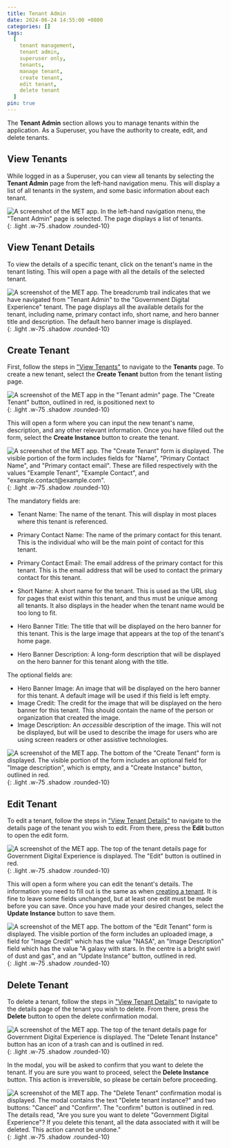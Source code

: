 ```yaml
---
title: Tenant Admin
date: 2024-06-24 14:55:00 +0800
categories: []
tags:
  [
    tenant management,
    tenant admin,
    superuser only,
    tenants,
    manage tenant,
    create tenant,
    edit tenant,
    delete tenant
  ]
pin: true
---
```


The **Tenant Admin** section allows you to manage tenants within the application. As a Superuser, you have the authority to create, edit, and delete tenants.

## View Tenants

While logged in as a Superuser, you can view all tenants by selecting the **Tenant Admin** page from the left-hand navigation menu. This will display a list of all tenants in the system, and some basic information about each tenant.

![A screenshot of the MET app. In the left-hand navigation menu, the "Tenant Admin" page is selected. The page displays a list of tenants.](/assets/UserGuideImages/Images/tenant-admin/tenant-admin-view-tenants.png){: .light .w-75 .shadow .rounded-10}

## View Tenant Details

To view the details of a specific tenant, click on the tenant's name in the tenant listing. This will open a page with all the details of the selected tenant.

![A screenshot of the MET app. The breadcrumb trail indicates that we have navigated from "Tenant Admin" to the "Government Digital Experience" tenant. The page displays all the available details for the tenant, including name, primary contact info, short name, and hero banner title and description. The default hero banner image is displayed.](/assets/UserGuideImages/Images/tenant-admin/tenant-admin-view-tenant-details.png){: .light .w-75 .shadow .rounded-10}

## Create Tenant

First, follow the steps in ["View Tenants"](#view-tenants) to navigate to the **Tenants** page.
To create a new tenant, select the **Create Tenant** button from the tenant listing page.

![A screenshot of the MET app in the "Tenant admin" page. The "Create Tenant" button, outlined in red, is positioned next to ](/assets/UserGuideImages/Images/tenant-admin/tenant-admin-add-tenant-button.png){: .light .w-75 .shadow .rounded-10}

This will open a form where you can input the new tenant's name, description, and any other relevant information. Once you have filled out the form, select the **Create Instance** button to create the tenant.

![A screenshot of the MET app. The "Create Tenant" form is displayed. The visible portion of the form includes fields for "Name", "Primary Contact Name", and "Primary contact email". These are filled respectively with the values "Example Tenant", "Example Contact", and "example.contact@example.com".](/assets/UserGuideImages/Images/tenant-admin/tenant-admin-add-tenant-form.png){: .light .w-75 .shadow .rounded-10}

The mandatory fields are:

- Tenant Name: The name of the tenant. This will display in most places where this tenant is referenced.

- Primary Contact Name: The name of the primary contact for this tenant. This is the individual who will be the main point of contact for this tenant.
- Primary Contact Email: The email address of the primary contact for this tenant. This is the email address that will be used to contact the primary contact for this tenant.

- Short Name: A short name for the tenant. This is used as the URL slug for pages that exist within this tenant, and thus must be unique among all tenants. It also displays in the header when the tenant name would be too long to fit.

- Hero Banner Title: The title that will be displayed on the hero banner for this tenant. This is the large image that appears at the top of the tenant's home page.
- Hero Banner Description: A long-form description that will be displayed on the hero banner for this tenant along with the title.

The optional fields are:

- Hero Banner Image: An image that will be displayed on the hero banner for this tenant. A default image will be used if this field is left empty.
- Image Credit: The credit for the image that will be displayed on the hero banner for this tenant. This should contain the name of the person or organization that created the image.
- Image Description: An _accessible_ description of the image. This will not be displayed, but will be used to describe the image for users who are using screen readers or other assistive technologies.

![A screenshot of the MET app. The bottom of the "Create Tenant" form is displayed. The visible portion of the form includes an optional field for "Image description", which is empty, and a "Create Instance" button, outlined in red.](/assets/UserGuideImages/Images/tenant-admin/tenant-admin-add-tenant-form-bottom.png){: .light .w-75 .shadow .rounded-10}

## Edit Tenant

To edit a tenant, follow the steps in ["View Tenant Details"](#view-tenant-details) to navigate to the details page of the tenant you wish to edit. From there, press the **Edit** button to open the edit form.

![A screenshot of the MET app. The top of the tenant details page for Government Digital Experience is displayed. The "Edit" button is outlined in red.](/assets/UserGuideImages/Images/tenant-admin/tenant-admin-edit-tenant-button.png){: .light .w-75 .shadow .rounded-10}

This will open a form where you can edit the tenant's details. The information you need to fill out is the same as when [creating a tenant](#create-tenant). It is fine to leave some fields unchanged, but at least one edit must be made before you can save. Once you have made your desired changes, select the **Update Instance** button to save them.

![A screenshot of the MET app. The bottom of the "Edit Tenant" form is displayed. The visible portion of the form includes an uploaded image, a field for "Image Credit" which has the value "NASA", an "Image Description" field which has the value "A galaxy with stars. In the centre is a bright swirl of dust and gas", and an "Update Instance" button, outlined in red.](/assets/UserGuideImages/Images/tenant-admin/tenant-admin-edit-tenant-form-bottom.png){: .light .w-75 .shadow .rounded-10}

## Delete Tenant

To delete a tenant, follow the steps in ["View Tenant Details"](#view-tenant-details) to navigate to the details page of the tenant you wish to delete. From there, press the **Delete** button to open the delete confirmation modal.

![A screenshot of the MET app. The top of the tenant details page for Government Digital Experience is displayed. The "Delete Tenant Instance" button has an icon of a trash can and is outlined in red.](/assets/UserGuideImages/Images/tenant-admin/tenant-admin-delete-tenant-button.png){: .light .w-75 .shadow .rounded-10}

In the modal, you will be asked to confirm that you want to delete the tenant. If you are sure you want to proceed, select the **Delete Instance** button. This action is irreversible, so please be certain before proceeding.

![A screenshot of the MET app. The "Delete Tenant" confirmation modal is displayed. The modal contains the text "Delete tenant instance?" and two buttons: "Cancel" and "Confirm". The "confirm" button is outlined in red. The details read, "Are you sure you want to delete "Government Digital Experience"? If you delete this tenant, all the data associated with it will be deleted. This action cannot be undone."](/assets/UserGuideImages/Images/tenant-admin/tenant-admin-delete-tenant-modal.png){: .light .w-75 .shadow .rounded-10}
